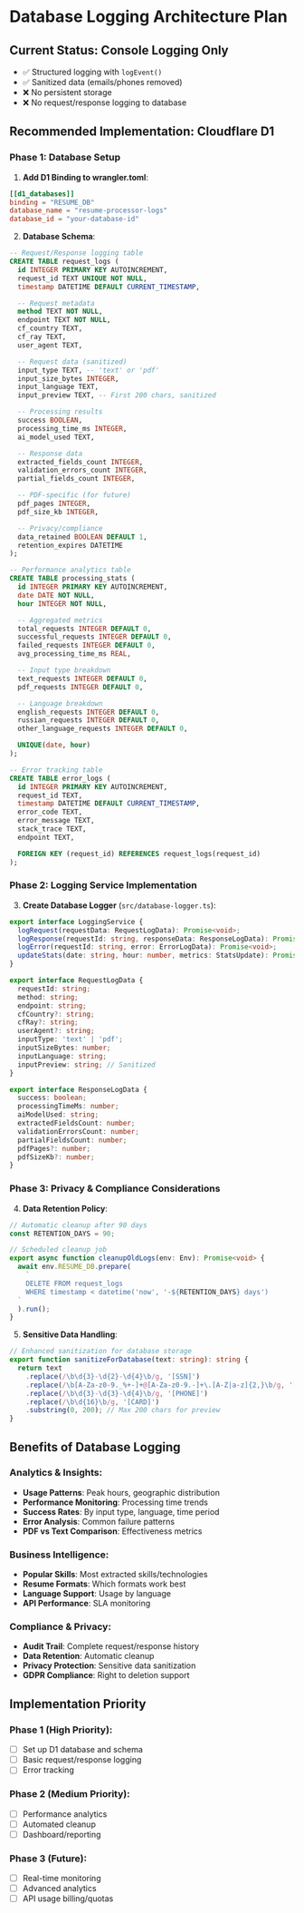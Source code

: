 # Database Logging Architecture Plan

## Current Status: Console Logging Only

- ✅ Structured logging with `logEvent()`
- ✅ Sanitized data (emails/phones removed)
- ❌ No persistent storage
- ❌ No request/response logging to database

## Recommended Implementation: Cloudflare D1

### Phase 1: Database Setup

1. **Add D1 Binding to wrangler.toml**:

```toml
[[d1_databases]]
binding = "RESUME_DB"
database_name = "resume-processor-logs"
database_id = "your-database-id"
```

2. **Database Schema**:

```sql
-- Request/Response logging table
CREATE TABLE request_logs (
  id INTEGER PRIMARY KEY AUTOINCREMENT,
  request_id TEXT UNIQUE NOT NULL,
  timestamp DATETIME DEFAULT CURRENT_TIMESTAMP,

  -- Request metadata
  method TEXT NOT NULL,
  endpoint TEXT NOT NULL,
  cf_country TEXT,
  cf_ray TEXT,
  user_agent TEXT,

  -- Request data (sanitized)
  input_type TEXT, -- 'text' or 'pdf'
  input_size_bytes INTEGER,
  input_language TEXT,
  input_preview TEXT, -- First 200 chars, sanitized

  -- Processing results
  success BOOLEAN,
  processing_time_ms INTEGER,
  ai_model_used TEXT,

  -- Response data
  extracted_fields_count INTEGER,
  validation_errors_count INTEGER,
  partial_fields_count INTEGER,

  -- PDF-specific (for future)
  pdf_pages INTEGER,
  pdf_size_kb INTEGER,

  -- Privacy/compliance
  data_retained BOOLEAN DEFAULT 1,
  retention_expires DATETIME
);

-- Performance analytics table
CREATE TABLE processing_stats (
  id INTEGER PRIMARY KEY AUTOINCREMENT,
  date DATE NOT NULL,
  hour INTEGER NOT NULL,

  -- Aggregated metrics
  total_requests INTEGER DEFAULT 0,
  successful_requests INTEGER DEFAULT 0,
  failed_requests INTEGER DEFAULT 0,
  avg_processing_time_ms REAL,

  -- Input type breakdown
  text_requests INTEGER DEFAULT 0,
  pdf_requests INTEGER DEFAULT 0,

  -- Language breakdown
  english_requests INTEGER DEFAULT 0,
  russian_requests INTEGER DEFAULT 0,
  other_language_requests INTEGER DEFAULT 0,

  UNIQUE(date, hour)
);

-- Error tracking table
CREATE TABLE error_logs (
  id INTEGER PRIMARY KEY AUTOINCREMENT,
  request_id TEXT,
  timestamp DATETIME DEFAULT CURRENT_TIMESTAMP,
  error_code TEXT,
  error_message TEXT,
  stack_trace TEXT,
  endpoint TEXT,

  FOREIGN KEY (request_id) REFERENCES request_logs(request_id)
);
```

### Phase 2: Logging Service Implementation

3. **Create Database Logger** (`src/database-logger.ts`):

```typescript
export interface LoggingService {
  logRequest(requestData: RequestLogData): Promise<void>;
  logResponse(requestId: string, responseData: ResponseLogData): Promise<void>;
  logError(requestId: string, error: ErrorLogData): Promise<void>;
  updateStats(date: string, hour: number, metrics: StatsUpdate): Promise<void>;
}

export interface RequestLogData {
  requestId: string;
  method: string;
  endpoint: string;
  cfCountry?: string;
  cfRay?: string;
  userAgent?: string;
  inputType: 'text' | 'pdf';
  inputSizeBytes: number;
  inputLanguage: string;
  inputPreview: string; // Sanitized
}

export interface ResponseLogData {
  success: boolean;
  processingTimeMs: number;
  aiModelUsed: string;
  extractedFieldsCount: number;
  validationErrorsCount: number;
  partialFieldsCount: number;
  pdfPages?: number;
  pdfSizeKb?: number;
}
```

### Phase 3: Privacy & Compliance Considerations

4. **Data Retention Policy**:

```typescript
// Automatic cleanup after 90 days
const RETENTION_DAYS = 90;

// Scheduled cleanup job
export async function cleanupOldLogs(env: Env): Promise<void> {
  await env.RESUME_DB.prepare(
    `
    DELETE FROM request_logs 
    WHERE timestamp < datetime('now', '-${RETENTION_DAYS} days')
  `
  ).run();
}
```

5. **Sensitive Data Handling**:

```typescript
// Enhanced sanitization for database storage
export function sanitizeForDatabase(text: string): string {
  return text
    .replace(/\b\d{3}-\d{2}-\d{4}\b/g, '[SSN]')
    .replace(/\b[A-Za-z0-9._%+-]+@[A-Za-z0-9.-]+\.[A-Z|a-z]{2,}\b/g, '[EMAIL]')
    .replace(/\b\d{3}-\d{3}-\d{4}\b/g, '[PHONE]')
    .replace(/\b\d{16}\b/g, '[CARD]')
    .substring(0, 200); // Max 200 chars for preview
}
```

## Benefits of Database Logging

### Analytics & Insights:

- **Usage Patterns**: Peak hours, geographic distribution
- **Performance Monitoring**: Processing time trends
- **Success Rates**: By input type, language, time period
- **Error Analysis**: Common failure patterns
- **PDF vs Text Comparison**: Effectiveness metrics

### Business Intelligence:

- **Popular Skills**: Most extracted skills/technologies
- **Resume Formats**: Which formats work best
- **Language Support**: Usage by language
- **API Performance**: SLA monitoring

### Compliance & Privacy:

- **Audit Trail**: Complete request/response history
- **Data Retention**: Automatic cleanup
- **Privacy Protection**: Sensitive data sanitization
- **GDPR Compliance**: Right to deletion support

## Implementation Priority

### Phase 1 (High Priority):

- [ ] Set up D1 database and schema
- [ ] Basic request/response logging
- [ ] Error tracking

### Phase 2 (Medium Priority):

- [ ] Performance analytics
- [ ] Automated cleanup
- [ ] Dashboard/reporting

### Phase 3 (Future):

- [ ] Real-time monitoring
- [ ] Advanced analytics
- [ ] API usage billing/quotas
